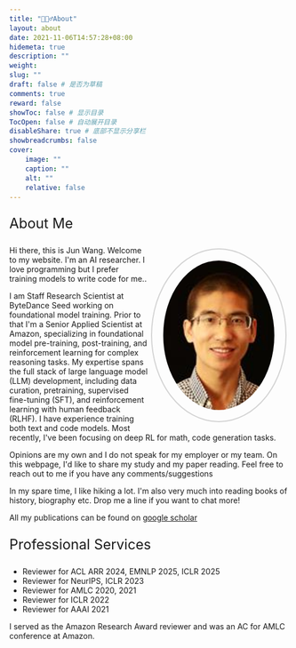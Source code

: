 ```yaml
---
title: "🙋🏻‍♂️About"
layout: about
date: 2021-11-06T14:57:28+08:00
hidemeta: true
description: ""
weight:
slug: ""
draft: false # 是否为草稿
comments: true
reward: false
showToc: false # 显示目录
TocOpen: false # 自动展开目录
disableShare: true # 底部不显示分享栏
showbreadcrumbs: false
cover:
    image: ""
    caption: ""
    alt: ""
    relative: false
---
```


<p style="font-size: 25px;">About Me</p>
<style>
 .wrap {
   float: right; 
   margin: 5px;
  }
  #mypic {
  width: 200px;
  border-radius: 200%;
  align: left;
  padding: 20px;
  border: 2px solid #D3D3D3;
}
</style>
<div class="wrap">
<img class="img-fluid z-depth-1 rounded" id="mypic" src="/img/junwang.jpeg">
</div>

<p>Hi there, this is Jun Wang. Welcome to my website. I'm an AI researcher. I love programming but I prefer training models to write code for me.. 

I am Staff Research Scientist at ByteDance Seed working on foundational model training. Prior to that I'm a Senior Applied Scientist at Amazon, specializing in foundational model pre-training, post-training, and reinforcement learning for complex reasoning tasks. My expertise spans the full stack of large language model (LLM) development, including data curation, pretraining, supervised fine-tuning (SFT), and reinforcement learning with human feedback (RLHF). I have experience training both text and code models. Most recently, I've been focusing on deep RL for math, code generation tasks. 
</p>
<p>Opinions are my own and I do not speak for my employer or my team. On this webpage, I'd like to share my study and my
paper reading. Feel free to reach out to me if you have any comments/suggestions</p>

<p>In my spare time, I like hiking a lot. I'm also very much into reading books of history, biography etc. Drop me a line if
    you want to chat more! </p>


<!-- <!-- <p style="font-size: 25px;">Publications</p> -->

All my publications can be found on [google scholar](https://scholar.google.com/citations?user=ct92MO4AAAAJ&hl=en)


<!-- <style>
.well {
    background-image: -webkit-linear-gradient(top,#e8e8e8 0,#f5f5f5 100%);
    background-image: -o-linear-gradient(top,#e8e8e8 0,#f5f5f5 100%);
    background-image: -webkit-gradient(linear,left top,left bottom,from(#e8e8e8),to(#f5f5f5));
    background-image: linear-gradient(to bottom,#e8e8e8 0,#f5f5f5 100%);
    filter: progid:DXImageTransform.Microsoft.gradient(startColorstr='#ffe8e8e8', endColorstr='#fff5f5f5', GradientType=0);
    background-repeat: repeat-x;
    border-color: #dcdcdc;
    -webkit-box-shadow: inset 0 1px 3px rgba(0,0,0,.05), 0 1px 0 rgba(255,255,255,.1);
    box-shadow: inset 0 1px 3px rgba(0,0,0,.05), 0 1px 0 rgba(255,255,255,.1);
}
</style> -->

<p style="font-size: 25px;">Professional Services

- Reviewer for ACL ARR 2024, EMNLP 2025, ICLR 2025
- Reviewer for NeurIPS, ICLR 2023
- Reviewer for AMLC 2020, 2021
- Reviewer for ICLR 2022
- Reviewer for AAAI 2021

I served as the Amazon Research Award reviewer and was an AC for AMLC conference at Amazon.


